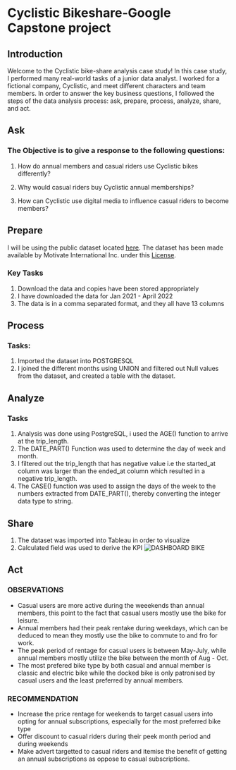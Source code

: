 # Cyclistic Bikeshare-Google Capstone project
## Introduction 

<p>Welcome to the Cyclistic bike-share analysis case study! In this case study, I performed many real-world tasks of a junior
data analyst. I worked for a fictional company, Cyclistic, and meet different characters and team members. In order to
answer the key business questions, I followed the steps of the data analysis process: ask, prepare, process, analyze,
share, and act.</p>

## Ask
### The Objective is to give a response to the following questions:
1. How do annual members and casual riders use Cyclistic bikes differently?

2. Why would casual riders buy Cyclistic annual memberships?

3. How can Cyclistic use digital media to influence casual riders to become members?

## Prepare
I will be using the public dataset located [here](https://divvy-tripdata.s3.amazonaws.com/index.html). 
The dataset has been made available by Motivate International Inc. under this [License](https://www.divvybikes.com/data-license-agreement).

### Key Tasks
1. Download the data and copies have been stored appropriately
2. I have downloaded the data for Jan 2021 - April 2022
3. The data is in a comma separated format, and they all have 13 columns

## Process

### Tasks:
1. Imported the dataset into POSTGRESQL 
2. I joined the different months using UNION and filtered out Null values from the dataset, and created a table with the dataset.
## Analyze

### Tasks
1. Analysis was done using PostgreSQL, i used the AGE() function to arrive at the trip_length.
2. The DATE_PART() Function was used to determine the day of week and month.
3. I filtered out the trip_length that has negative value i.e the started_at column was larger than the ended_at column which resulted in a negative trip_length.
4. The CASE() function was used to assign the days of the week to the numbers extracted from DATE_PART(), thereby converting the integer data type to string.

## Share
1. The dataset was imported into Tableau in order to visualize
2. Calculated field was used to derive the KPI
![DASHBOARD BIKE](https://user-images.githubusercontent.com/121101030/208783096-59e63f98-7785-49a9-9b60-e7718e1541eb.jpg)

## Act
### OBSERVATIONS
- Casual users are more active during the weeekends than annual members, this point to the fact that casual users mostly use the bike for leisure.
- Annual members had their peak rentake during weekdays, which can be deduced to mean they mostly use the bike to commute to and fro for work.
- The peak period of rentage for casual users is between May-July, while annual members mostly utilize the bike between the month of Aug - Oct.
- The most prefered bike type by both casual and annual member is classic and electric bike while the docked bike is only patronised by casual users and the least preferred by annual members.
### RECOMMENDATION
- Increase the price rentage for weekends to target casual users into opting for annual subscriptions, especially for the most preferred  bike type
- Offer discount to casual riders during their peek month period and during weekends
- Make advert targetted to casual riders and itemise the benefit of getting an annual subscriptions as oppose to casual subscriptions.


